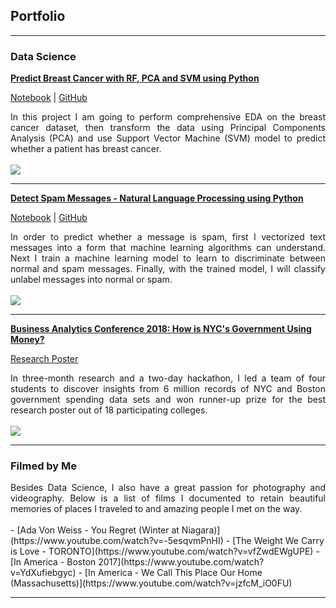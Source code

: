 ## Portfolio

---

### Data Science

[**Predict Breast Cancer with RF, PCA and SVM using Python**](https://chriskhanhtran.github.io/posts/python-predict-breast-cancer-rf-pca-svm.html)
<p align="left">
<a href="https://chriskhanhtran.github.io/posts/python-predict-breast-cancer-rf-pca-svm.html">Notebook</a> |
<a href="https://github.com/chriskhanhtran/predict-breast-cancer-with-rf-pca-svm/blob/master/python-predict-breast-cancer-rf-pca-svm.ipynb">GitHub</a>
</p>
<div style="text-align: justify">In this project I am going to perform comprehensive EDA on the breast cancer dataset, then transform the data using Principal Components Analysis (PCA) and use Support Vector Machine (SVM) model to predict whether a patient has breast cancer.</div>
<br>
<img src="https://raw.githubusercontent.com/chriskhanhtran/chriskhanhtran.github.io/master/images/breast_cancer.png"/>
<br>

---
[**Detect Spam Messages - Natural Language Processing using Python**](https://chriskhanhtran.github.io/posts/detect-spam-sms-nlp.html)
<p align="left">
<a href="https://chriskhanhtran.github.io/posts/detect-spam-sms-nlp.html">Notebook</a> |
<a href="https://github.com/chriskhanhtran/detect-spam-messages-nlp/blob/master/detect-spam-sms-nlp.ipynb">GitHub</a>
</p>
<div style="text-align: justify">In order to predict whether a message is spam, first I vectorized text messages into a form that machine learning algorithms can understand. Next I train a machine learning model to learn to discriminate between normal and spam messages. Finally, with the trained model, I will classify unlabel messages into normal or spam.</div>
<br>
<img src="https://raw.githubusercontent.com/chriskhanhtran/chriskhanhtran.github.io/master/images/sms.png"/>
<br>

---
[**Business Analytics Conference 2018: How is NYC's Government Using Money?**](https://chriskhanhtran.github.io/pdf/bac2018.pdf)
<p align="left">
<a href="https://chriskhanhtran.github.io/pdf/bac2018.pdf">Research Poster</a>
</p>
<div style="text-align: justify">In three-month research and a two-day hackathon, I led a team of four students to discover insights from 6 million records of NYC and Boston government spending data sets and won runner-up prize for the best research poster out of 18 participating colleges.</div>
<br>
<img src="https://raw.githubusercontent.com/chriskhanhtran/chriskhanhtran.github.io/master/images/bac2018.JPG"/>
<br>

---

### Filmed by Me

<div style="text-align: justify">Besides Data Science, I also have a great passion for photography and videography. Below is a list of films I documented to retain beautiful memories of places I traveled to and amazing people I met on the way.</div>
<br>
- [Ada Von Weiss - You Regret (Winter at Niagara)](https://www.youtube.com/watch?v=-5esqvmPnHI)
- [The Weight We Carry is Love - TORONTO](https://www.youtube.com/watch?v=vfZwdEWgUPE)
- [In America - Boston 2017](https://www.youtube.com/watch?v=YdXufiebgyc)
- [In America - We Call This Place Our Home (Massachusetts)](https://www.youtube.com/watch?v=jzfcM_iO0FU)

---
